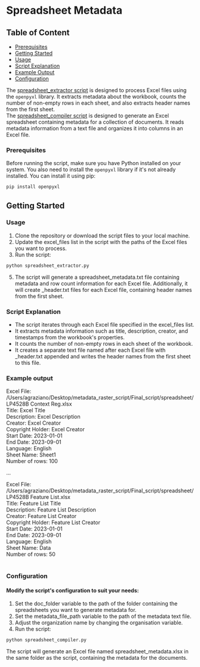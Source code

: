 # Spreadsheet Metadata

## Table of Content
- [Prerequisites](#prerequisites)
- [Getting Started](#getting-started)
- [Usage](#usage)
- [Script Explanation](#script-explanation)
- [Example Output](#example-output)
- [Configuration](#configuration)

The [spreadsheet_extractor script](spreadsheet_extractor.py) is designed to process Excel files using the `openpyxl` library. It extracts metadata about the workbook, counts the number of non-empty rows in each sheet, and also extracts header names from the first sheet.<br>
The [spreadsheet_compiler script](spreadhseet_compiler.py) is designed to generate an Excel spreadsheet containing metadata for a collection of documents. It reads metadata information from a text file and organizes it into columns in an Excel file.

### Prerequisites

Before running the script, make sure you have Python installed on your system. You also need to install the `openpyxl` library if it's not already installed. You can install it using pip:

```bash
pip install openpyxl
```

## Getting Started

### Usage
1. Clone the repository or download the script files to your local machine.
2. Update the excel_files list in the script with the paths of the Excel files you want to process.
3. Run the script:
```bash
python spreadsheet_extractor.py
```
5. The script will generate a spreadsheet_metadata.txt file containing metadata and row count information for each Excel file. Additionally, it will create _header.txt files for each Excel file, containing header names from the first sheet.

### Script Explanation
<ul>
<li>The script iterates through each Excel file specified in the excel_files list.</li>
<li>It extracts metadata information such as title, description, creator, and timestamps from the workbook's properties.</li>
<li>It counts the number of non-empty rows in each sheet of the workbook.</li>
<li>It creates a separate text file named after each Excel file with _header.txt appended and writes the header names from the first sheet to this file.</li>
</ul>

### Example output
Excel File: /Users/agraziano/Desktop/metadata_raster_script/Final_script/spreadsheet/LP4528B Context Reg.xlsx</br>
Title: Excel Title</br>
Description: Excel Description</br>
Creator: Excel Creator</br>
Copyright Holder: Excel Creator</br>
Start Date: 2023-01-01</br>
End Date: 2023-09-01</br>
Language: English</br>
Sheet Name: Sheet1</br>
Number of rows: 100</br>

...

Excel File: /Users/agraziano/Desktop/metadata_raster_script/Final_script/spreadsheet/LP4528B Feature List.xlsx</br>
Title: Feature List Title</br>
Description: Feature List Description</br>
Creator: Feature List Creator</br>
Copyright Holder: Feature List Creator</br>
Start Date: 2023-01-01</br>
End Date: 2023-09-01</br>
Language: English</br>
Sheet Name: Data</br>
Number of rows: 50</br>
</br>

### Configuration
#### Modify the script's configuration to suit your needs:

1. Set the doc_folder variable to the path of the folder containing the spreadsheets you want to generate metadata for.
2. Set the metadata_file_path variable to the path of the metadata text file.
3. Adjust the organization name by changing the organisation variable.
4. Run the script:

```bash
python spreadsheet_compiler.py
```
The script will generate an Excel file named spreadsheet_metadata.xlsx in the same folder as the script, containing the metadata for the documents.
